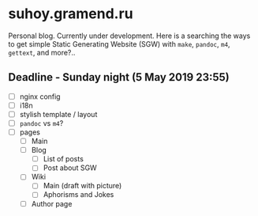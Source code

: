 # suhoy.gramend.ru

Personal blog. Currently under development.
Here is a searching the ways to get simple Static Generating Website (SGW) with
`make`, `pandoc`, `m4`, `gettext`, and more?..

## Deadline - Sunday night (5 May 2019 23:55)

- [ ] nginx config
- [ ] i18n
- [ ] stylish template / layout
- [ ] `pandoc` vs `m4`?
- [ ] pages
    - [ ] Main
    - [ ] Blog
        - [ ] List of posts
        - [ ] Post about SGW
    - [ ] Wiki
        - [ ] Main (draft with picture)
        - [ ] Aphorisms and Jokes
    - [ ] Author page
